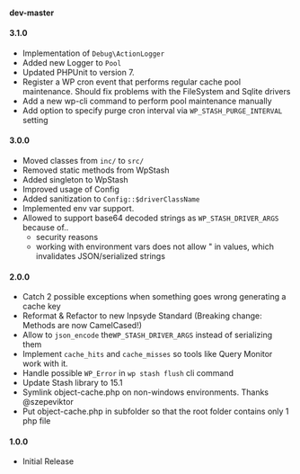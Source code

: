 #### dev-master

#### 3.1.0
* Implementation of `Debug\ActionLogger`
* Added new Logger to `Pool`
* Updated PHPUnit to version 7.
* Register a WP cron event that performs regular cache pool maintenance. Should fix problems with the FileSystem and Sqlite drivers
* Add a new wp-cli command to perform pool maintenance manually
* Add option to specify purge cron interval via `WP_STASH_PURGE_INTERVAL` setting

#### 3.0.0
* Moved classes from `inc/` to `src/`
* Removed static methods from WpStash
* Added singleton to WpStash
* Improved usage of Config
* Added sanitization to `Config::$driverClassName`
* Implemented env var support.
* Allowed to support base64 decoded strings as `WP_STASH_DRIVER_ARGS` because of..
   * security reasons
   * working with environment vars does not allow " in values, which invalidates JSON/serialized strings

#### 2.0.0
 * Catch 2 possible exceptions when something goes wrong generating a cache key
 * Reformat & Refactor to new Inpsyde Standard (Breaking change: Methods are now CamelCased!)
 * Allow to `json_encode` the`WP_STASH_DRIVER_ARGS` instead of serializing them
 * Implement `cache_hits` and `cache_misses`  so tools like Query Monitor work with it.
 * Handle possible `WP_Error` in `wp stash flush` cli command
 * Update Stash library to 15.1
 * Symlink object-cache.php on non-windows environments. Thanks @szepeviktor
 * Put object-cache.php in subfolder so that the root folder contains only 1 php file

#### 1.0.0
 * Initial Release

